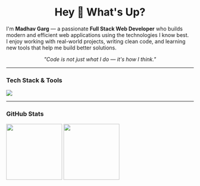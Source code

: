 <h1 align="center">Hey 👋 What's Up?</h1>

I'm <strong>Madhav Garg</strong> — a passionate <strong>Full Stack Web Developer</strong> who builds modern and efficient web applications using the technologies I know best.  
I enjoy working with real-world projects, writing clean code, and learning new tools that help me build better solutions.

<p align="center"><em>"Code is not just what I do — it's how I think."</em></p>

<hr/>

### Tech Stack & Tools

<p align="left">
  <img src="https://skillicons.dev/icons?i=html,css,js,react,nodejs,mongodb,mysql,git,github,vscode" />
</p>

<hr/>

### GitHub Stats

<p align="left">
  <img src="https://github-readme-stats.vercel.app/api?username=madhav-garg&show_icons=true&theme=default&hide_border=true" height="150" />
  <img src="https://github-readme-stats.vercel.app/api/top-langs/?username=madhav-garg&layout=compact&theme=default&hide_border=true" height="150"/>
</p>





